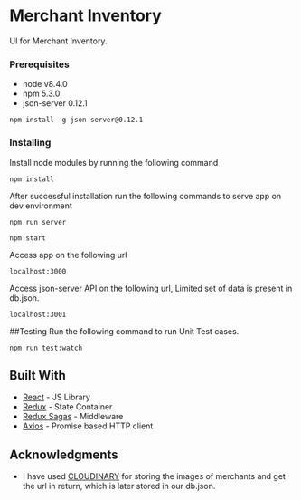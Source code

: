 # Merchant Inventory
UI for Merchant Inventory.

### Prerequisites

* node v8.4.0
* npm 5.3.0
* json-server 0.12.1
```
npm install -g json-server@0.12.1
```

### Installing
Install node modules by running the following command

```
npm install
```
After successful installation run the following commands to serve app on dev environment
```
npm run server
```
```
npm start
```
Access app on the following url
```
localhost:3000
```
Access json-server API on the following url, Limited set of data is present in db.json.
```
localhost:3001
```
##Testing
Run the following command to run Unit Test cases.
```
npm run test:watch
```
## Built With

* [React](https://reactjs.org/) - JS Library
* [Redux](https://redux.js.org/) - State Container
* [Redux Sagas](https://redux-saga.js.org/) - Middleware
* [Axios](https://github.com/axios/axios) - Promise based HTTP client

## Acknowledgments

* I have used [CLOUDINARY](https://cloudinary.com/) for storing the images of merchants and get the url in return, which is later stored in our db.json.
